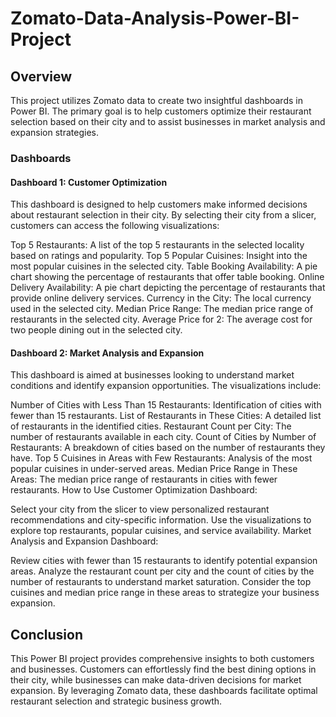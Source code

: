 # Zomato-Data-Analysis-Power-BI-Project
## Overview
This project utilizes Zomato data to create two insightful dashboards in Power BI. The primary goal is to help customers optimize their restaurant selection based on their city and to assist businesses in market analysis and expansion strategies.

### Dashboards
#### Dashboard 1: Customer Optimization
This dashboard is designed to help customers make informed decisions about restaurant selection in their city. By selecting their city from a slicer, customers can access the following visualizations:

Top 5 Restaurants: A list of the top 5 restaurants in the selected locality based on ratings and popularity.
Top 5 Popular Cuisines: Insight into the most popular cuisines in the selected city.
Table Booking Availability: A pie chart showing the percentage of restaurants that offer table booking.
Online Delivery Availability: A pie chart depicting the percentage of restaurants that provide online delivery services.
Currency in the City: The local currency used in the selected city.
Median Price Range: The median price range of restaurants in the selected city.
Average Price for 2: The average cost for two people dining out in the selected city.
#### Dashboard 2: Market Analysis and Expansion
This dashboard is aimed at businesses looking to understand market conditions and identify expansion opportunities. The visualizations include:

Number of Cities with Less Than 15 Restaurants: Identification of cities with fewer than 15 restaurants.
List of Restaurants in These Cities: A detailed list of restaurants in the identified cities.
Restaurant Count per City: The number of restaurants available in each city.
Count of Cities by Number of Restaurants: A breakdown of cities based on the number of restaurants they have.
Top 5 Cuisines in Areas with Few Restaurants: Analysis of the most popular cuisines in under-served areas.
Median Price Range in These Areas: The median price range of restaurants in cities with fewer restaurants.
How to Use
Customer Optimization Dashboard:

Select your city from the slicer to view personalized restaurant recommendations and city-specific information.
Use the visualizations to explore top restaurants, popular cuisines, and service availability.
Market Analysis and Expansion Dashboard:

Review cities with fewer than 15 restaurants to identify potential expansion areas.
Analyze the restaurant count per city and the count of cities by the number of restaurants to understand market saturation.
Consider the top cuisines and median price range in these areas to strategize your business expansion.
## Conclusion
This Power BI project provides comprehensive insights to both customers and businesses. Customers can effortlessly find the best dining options in their city, while businesses can make data-driven decisions for market expansion. By leveraging Zomato data, these dashboards facilitate optimal restaurant selection and strategic business growth.
